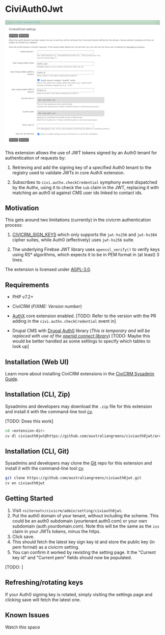 # CiviAuth0Jwt

![Screenshot](/images/screenshot.png)

This extension allows the use of JWT tokens signed by an Auth0 tenant for
authentication of requests by:

1. Retrieving and add the signing key of a specified Auth0 tenant to the
   registry used to validate JWTs in core AuthX extension.

2. Subscribes to `civi.authx.checkCredential` symphony event dispatched by the
   Authx, using it to check the `sub` claim in the JWT, replacing it with
   matching an auth0 id against CMS user ids linked to contact ids.

## Motivation

This gets around two limitations (currently) in the civicrm authentication process:

1. [CIVICRM_SIGN_KEYS](https://docs.civicrm.org/sysadmin/en/latest/setup/secret-keys/#civicrm_sign_keys)
   which only supports the `jwt-hs256` and `jwt-hs384` cipher suites, while Auth0
   (effectively) uses `jwt-hs256` suite.

2. The underlying Firebse JWT library uses `openssl_verify()` to verify keys
   using RS* algorithms, which expects it to be in PEM format in (at least)
   3 lines.

The extension is licensed under [AGPL-3.0](LICENSE.txt).

## Requirements

* PHP v7.2+

* CiviCRM (*FIXME: Version number*)

* [AuthX](https://docs.civicrm.org/dev/en/latest/framework/authx/) core
  extension enabled. [TODO: Refer to the version with the PR adding in the
  `civi.authx.checkCredential` event in]

* Drupal CMS with [Drupal Auth0](https://www.drupal.org/project/auth0) library
  (*This is temporary and will be replaced with use of the
  [openid connect library](https://www.drupal.org/project/openid_connect)*)
  [TODO: Maybe this would be better handled as some settings to specify which
  tables to look up]

## Installation (Web UI)

Learn more about installing CiviCRM extensions in the
[CiviCRM Sysadmin Guide](https://docs.civicrm.org/sysadmin/en/latest/customize/extensions/).

## Installation (CLI, Zip)

Sysadmins and developers may download the `.zip` file for this extension and
install it with the command-line tool [cv](https://github.com/civicrm/cv).

[TODO: Does this work]

```bash
cd <extension-dir>
cv dl civiauth0jwt@https://github.com/australiangreens/civiauth0jwt/archive/main.zip
```

## Installation (CLI, Git)

Sysadmins and developers may clone the [Git](https://en.wikipedia.org/wiki/Git)
repo for this extension and install it with the command-line tool
[cv](https://github.com/civicrm/cv).

```bash
git clone https://github.com/australiangreens/civiauth0jwt.git
cv en civiauth0jwt
```

## Getting Started

1. Visit `<siteroot>/civicrm/admin/setting/civiauth0jwt`.
2. Put the auth0 domain of your tenant, without including the scheme. This could
   be an auth0 subdomain (yourtenant.auth0.com) or your own subdomain
   (auth.yourdomain.com). Note this will be the same as the `iss` claim in your
   JWTs tokens, minus the https.
3. Click save.
4. This should fetch the latest key sign key id and store the public key (in pem
   format) as a civicrm setting.
5. You can confirm it worked by revisting the setting page. It the "Current key
   id" and "Current pem" fields should now be populated.

[TODO: ]

## Refreshing/rotating keys

If your Auth0 signing key is rotated, simply visiting the settings page and
clicking save will fetch the latest one.

## Known Issues

Watch this space
